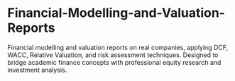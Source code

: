 # Financial-Modelling-and-Valuation-Reports
Financial modelling and valuation reports on real companies, applying DCF, WACC, Relative Valuation, and risk assessment techniques. Designed to bridge academic finance concepts with professional equity research and investment analysis.
